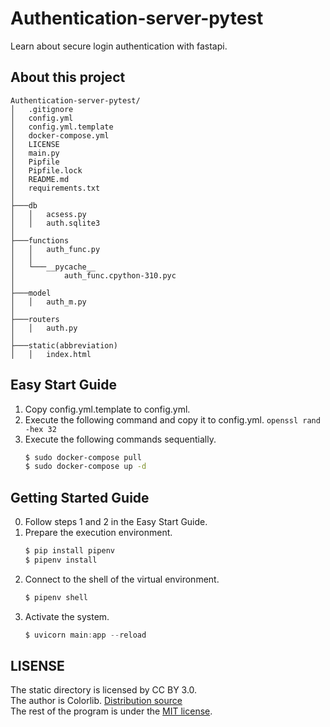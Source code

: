 # Authentication-server-pytest
Learn about secure login authentication with fastapi.

## About this project
```
Authentication-server-pytest/
│   .gitignore
│   config.yml
│   config.yml.template
│   docker-compose.yml
│   LICENSE
│   main.py
│   Pipfile
│   Pipfile.lock
│   README.md
│   requirements.txt
│
├───db
│   │   acsess.py
│   │   auth.sqlite3
│   
├───functions
│   │   auth_func.py
│   │
│   └───__pycache__
│           auth_func.cpython-310.pyc
│
├───model
│   │   auth_m.py
│
├───routers
│   │   auth.py
│
├───static(abbreviation)
│   │   index.html

```

## Easy Start Guide
1. Copy config.yml.template to config.yml.
2. Execute the following command and copy it to config.yml.
    `openssl rand -hex 32`
3. Execute the following commands sequentially.
    ```bash
    $ sudo docker-compose pull
    $ sudo docker-compose up -d
    ```
## Getting Started Guide
0. Follow steps 1 and 2 in the Easy Start Guide.
1. Prepare the execution environment.  
    ```powershell
    $ pip install pipenv
    $ pipenv install
    ```
2. Connect to the shell of the virtual environment.
    ```powershell
    $ pipenv shell
    ```
3. Activate the system.
    ```powershell
    $ uvicorn main:app --reload
    ```

## LISENSE
The static directory is licensed by CC BY 3.0.  
The author is Colorlib. [Distribution source](https://colorlib.com/wp/template/login-form-v16/)   
The rest of the program is under the [MIT license](./LICENSE).